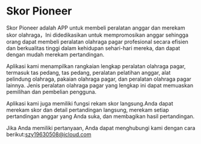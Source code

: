 # Skor Pioneer

Skor Pioneer adalah APP untuk membeli peralatan anggar dan merekam skor olahraga，Ini didedikasikan untuk mempromosikan anggar sehingga orang dapat membeli peralatan olahraga pagar profesional secara efisien dan berkualitas tinggi dalam kehidupan sehari-hari mereka, dan dapat dengan mudah merekam pertandingan.

Aplikasi kami menampilkan rangkaian lengkap peralatan olahraga pagar, termasuk tas pedang, tas pedang, peralatan pelatihan anggar, alat pelindung olahraga, pakaian olahraga pagar, dan peralatan olahraga pagar lainnya. Jenis peralatan olahraga pagar yang lengkap ini dapat memuaskan pemilihan dan pembelian pengguna.

Aplikasi kami juga memiliki fungsi rekam skor langsung.Anda dapat merekam skor dan detail pertandingan langsung, merekam setiap pertandingan anggar yang Anda suka, dan membagikan hasil pertandingan.

Jika Anda memiliki pertanyaan, Anda dapat menghubungi kami dengan cara berikut:szy19630508@icloud.com
